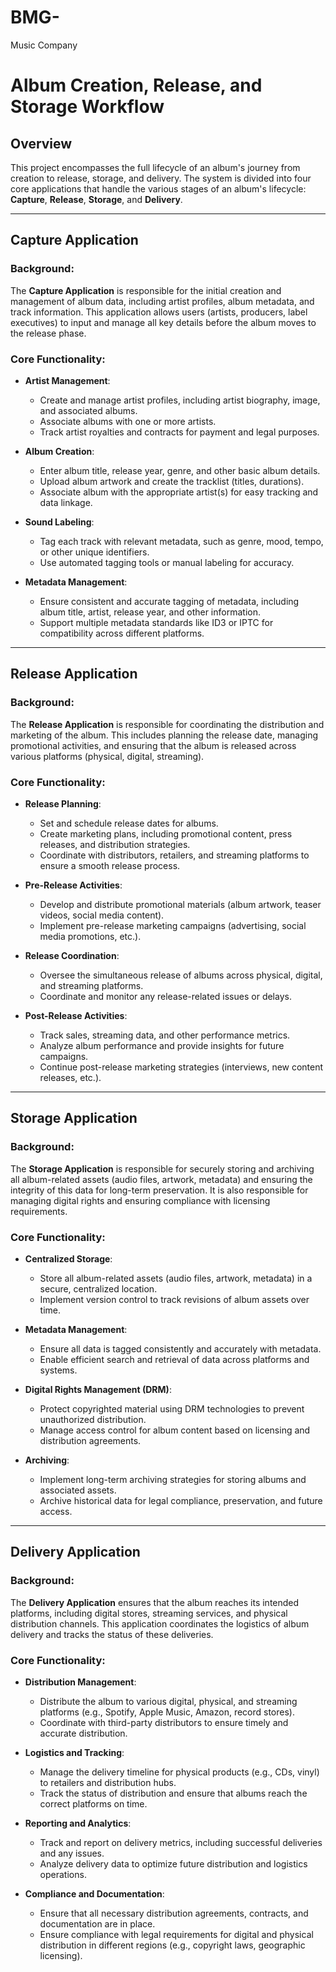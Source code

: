 # BMG-
Music Company
# Album Creation, Release, and Storage Workflow

## Overview
This project encompasses the full lifecycle of an album's journey from creation to release, storage, and delivery. The system is divided into four core applications that handle the various stages of an album's lifecycle: **Capture**, **Release**, **Storage**, and **Delivery**.

---

## Capture Application

### Background:
The **Capture Application** is responsible for the initial creation and management of album data, including artist profiles, album metadata, and track information. This application allows users (artists, producers, label executives) to input and manage all key details before the album moves to the release phase.

### Core Functionality:
- **Artist Management**:  
  - Create and manage artist profiles, including artist biography, image, and associated albums.
  - Associate albums with one or more artists.
  - Track artist royalties and contracts for payment and legal purposes.

- **Album Creation**:  
  - Enter album title, release year, genre, and other basic album details.
  - Upload album artwork and create the tracklist (titles, durations).
  - Associate album with the appropriate artist(s) for easy tracking and data linkage.

- **Sound Labeling**:  
  - Tag each track with relevant metadata, such as genre, mood, tempo, or other unique identifiers.
  - Use automated tagging tools or manual labeling for accuracy.

- **Metadata Management**:  
  - Ensure consistent and accurate tagging of metadata, including album title, artist, release year, and other information.
  - Support multiple metadata standards like ID3 or IPTC for compatibility across different platforms.

---

## Release Application

### Background:
The **Release Application** is responsible for coordinating the distribution and marketing of the album. This includes planning the release date, managing promotional activities, and ensuring that the album is released across various platforms (physical, digital, streaming).

### Core Functionality:
- **Release Planning**:  
  - Set and schedule release dates for albums.
  - Create marketing plans, including promotional content, press releases, and distribution strategies.
  - Coordinate with distributors, retailers, and streaming platforms to ensure a smooth release process.

- **Pre-Release Activities**:  
  - Develop and distribute promotional materials (album artwork, teaser videos, social media content).
  - Implement pre-release marketing campaigns (advertising, social media promotions, etc.).

- **Release Coordination**:  
  - Oversee the simultaneous release of albums across physical, digital, and streaming platforms.
  - Coordinate and monitor any release-related issues or delays.

- **Post-Release Activities**:  
  - Track sales, streaming data, and other performance metrics.
  - Analyze album performance and provide insights for future campaigns.
  - Continue post-release marketing strategies (interviews, new content releases, etc.).

---

## Storage Application

### Background:
The **Storage Application** is responsible for securely storing and archiving all album-related assets (audio files, artwork, metadata) and ensuring the integrity of this data for long-term preservation. It is also responsible for managing digital rights and ensuring compliance with licensing requirements.

### Core Functionality:
- **Centralized Storage**:  
  - Store all album-related assets (audio files, artwork, metadata) in a secure, centralized location.
  - Implement version control to track revisions of album assets over time.

- **Metadata Management**:  
  - Ensure all data is tagged consistently and accurately with metadata.
  - Enable efficient search and retrieval of data across platforms and systems.

- **Digital Rights Management (DRM)**:  
  - Protect copyrighted material using DRM technologies to prevent unauthorized distribution.
  - Manage access control for album content based on licensing and distribution agreements.

- **Archiving**:  
  - Implement long-term archiving strategies for storing albums and associated assets.
  - Archive historical data for legal compliance, preservation, and future access.

---

## Delivery Application

### Background:
The **Delivery Application** ensures that the album reaches its intended platforms, including digital stores, streaming services, and physical distribution channels. This application coordinates the logistics of album delivery and tracks the status of these deliveries.

### Core Functionality:
- **Distribution Management**:  
  - Distribute the album to various digital, physical, and streaming platforms (e.g., Spotify, Apple Music, Amazon, record stores).
  - Coordinate with third-party distributors to ensure timely and accurate distribution.

- **Logistics and Tracking**:  
  - Manage the delivery timeline for physical products (e.g., CDs, vinyl) to retailers and distribution hubs.
  - Track the status of distribution and ensure that albums reach the correct platforms on time.

- **Reporting and Analytics**:  
  - Track and report on delivery metrics, including successful deliveries and any issues.
  - Analyze delivery data to optimize future distribution and logistics operations.

- **Compliance and Documentation**:  
  - Ensure that all necessary distribution agreements, contracts, and documentation are in place.
  - Ensure compliance with legal requirements for digital and physical distribution in different regions (e.g., copyright laws, geographic licensing).

